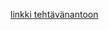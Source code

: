 [linkki tehtävänantoon](https://github.com/woltapp/engineering-internship-2024/blob/main/README.md)
